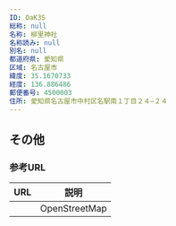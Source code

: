 ```yaml
---
ID: OaK3S
総称: null
名称: 柳里神社
名称読み: null
別名: null
都道府県: 愛知県
区域: 名古屋市
緯度: 35.1670733
経度: 136.886486
郵便番号: 4500003
住所: 愛知県名古屋市中村区名駅南１丁目２４−２４
---
```


## その他

### 参考URL

| URL | 説明          |
| --- | ------------- |
|     | OpenStreetMap |
